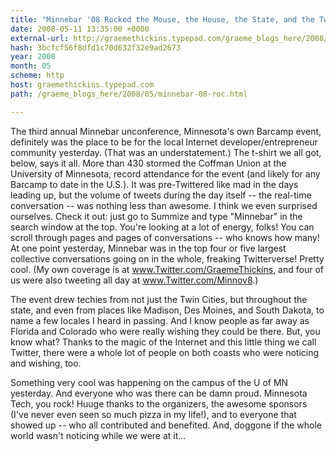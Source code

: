 ```yaml
---
title: "Minnebar '08 Rocked the Mouse, the House, the State, and the Twitterverse"
date: 2008-05-11 13:35:00 +0000
external-url: http://graemethickins.typepad.com/graeme_blogs_here/2008/05/minnebar-08-roc.html
hash: 3bcfcf56f8dfd1c70d632f32e9ad2673
year: 2008
month: 05
scheme: http
host: graemethickins.typepad.com
path: /graeme_blogs_here/2008/05/minnebar-08-roc.html

---
```


The third annual Minnebar unconference, Minnesota's own Barcamp event, definitely was the place to be for the local Internet developer/entrepreneur community yesterday. (That was an understatement.) The t-shirt we all got, below, says it all. 
More than 430 stormed the Coffman Union at the University of Minnesota, record attendance for the event (and likely for any Barcamp to date in the U.S.). It was pre-Twittered like mad in the days leading up, but the volume of tweets during the day itself -- the real-time conversation -- was nothing less than awesome. I think we even surprised ourselves. Check it out: just go to Summize and type "Minnebar" in the search window at the top. You're looking at a lot of energy, folks! You can scroll through pages and pages of conversations -- who knows how many! At one point yesterday, Minnebar was in the top four or five largest collective conversations going on in the whole, freaking Twitterverse! Pretty cool. (My own coverage is at www.Twitter.com/GraemeThickins, and four of us were also tweeting all day at www.Twitter.com/Minnov8.)


The event drew techies from not just the Twin Cities, but throughout the state, and even from places like Madison, Des Moines, and South Dakota, to name a few locales I heard in passing. And I know people as far away as Florida and Colorado who were really wishing they could be there. But, you know what? Thanks to the magic of the Internet and this little thing we call Twitter, there were a whole lot of people on both coasts who were noticing and wishing, too. 



Something very cool was happening on the campus of the U of MN yesterday. And everyone who was there can be damn proud. Minnesota Tech, you rock! Huuge thanks to the organizers, the awesome sponsors (I've never even seen so much pizza in my life!), and to everyone that showed up -- who all contributed and benefited. And, doggone if the whole world wasn't noticing while we were at it...
